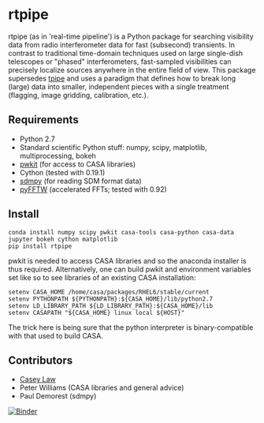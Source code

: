 rtpipe
==

rtpipe (as in 'real-time pipeline') is a Python package for searching visibility data from radio interferometer data for fast (subsecond) transients. In contrast to traditional time-domain techniques used on large single-dish telescopes or "phased" interferometers, fast-sampled visibilities can precisely localize sources anywhere in the entire field of view. This package supersedes [tpipe](http://github.com/caseyjlaw/tpipe) and uses a paradigm that defines how to break long (large) data into smaller, independent pieces with a single treatment (flagging, image gridding, calibration, etc.).

Requirements
---

* Python 2.7
* Standard scientific Python stuff: numpy, scipy, matplotlib, multiprocessing, bokeh
* [pwkit](http://github.com/pkgw/pwkit) (for access to CASA libraries)
* Cython (tested with 0.19.1)
* [sdmpy](http://github.com/caseyjlaw/sdmpy) (for reading SDM format data)
* [pyFFTW](https://pypi.python.org/pypi/pyFFTW) (accelerated FFTs; tested with 0.92)

Install
---
    conda install numpy scipy pwkit casa-tools casa-python casa-data jupyter bokeh cython matplotlib
    pip install rtpipe

pwkit is needed to access CASA libraries and so the anaconda installer is thus required. Alternatively, one can build pwkit and environment variables set like so to see libraries of an existing CASA installation:

    setenv CASA_HOME /home/casa/packages/RHEL6/stable/current
    setenv PYTHONPATH ${PYTHONPATH}:${CASA_HOME}/lib/python2.7
    setenv LD_LIBRARY_PATH ${LD_LIBRARY_PATH}:${CASA_HOME}/lib
    setenv CASAPATH "${CASA_HOME} linux local ${HOST}"

The trick here is being sure that the python interpreter is binary-compatible with that used to build CASA.

Contributors
---
* [Casey Law](http://www.twitter.com/caseyjlaw)
* Peter Williams (CASA libraries and general advice)
* Paul Demorest (sdmpy)

[![Binder](http://mybinder.org/badge.svg)](http://mybinder.org/repo/caseyjlaw/docker-rtpipe)
